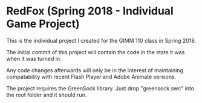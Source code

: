 # RedFox (Spring 2018 - Individual Game Project)

This is the individual project I created for the GIMM 110 class in Spring 2018. 

The initial commit of this project will contain the code in the state it was when it was turned in.

Any code changes afterwards will only be in the interest of maintaining compatability with recent
Flash Player and Adobe Animate versions.

The project requires the GreenSock library. Just drop "greensock.swc" into the root folder and it should run.
